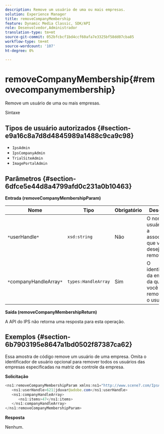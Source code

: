```yaml
---
description: Remove um usuário de uma ou mais empresas.
solution: Experience Manager
title: removeCompanyMembership
feature: Dynamic Media Classic, SDK/API
role: Desenvolvedor,Administrador
translation-type: tm+mt
source-git-commit: 052bfcbcf1bd4ccf60afa7e3325bf58dd07cba85
workflow-type: tm+mt
source-wordcount: '107'
ht-degree: 0%

---
```



# removeCompanyMembership{#removecompanymembership}

Remove um usuário de uma ou mais empresas.

Sintaxe

## Tipos de usuário autorizados {#section-e9a16c8a7d8d4845989a1488c9ca9c98}

* `IpsAdmin`
* `IpsCompanyAdmin`
* `TrialSiteAdmin`
* `ImagePortalAdmin`

## Parâmetros {#section-6dfce5e44d8a4799afd0c231a0b10463}

**Entrada (removeCompanyMembershipParam)**

| Nome | Tipo | Obrigatório | Descrição |
|---|---|---|---|
| `*`userHandle`*` | `xsd:string` | Não | O nome do usuário com a associação que você deseja remover. |
| `*`companyHandleArray`*` | `types:HandleArray` | Sim | O identificador da empresa da qual você está removendo o usuário. |

**Saída (removeCompanyMembershipReturn)**

A API do IPS não retorna uma resposta para esta operação.

## Exemplos {#section-6b7903195e8647a1bd0502f87387ca62}

Essa amostra de código remove um usuário de uma empresa. Omita o identificador de usuário opcional para remover todos os usuários das empresas especificadas na matriz de controle da empresa.

**Solicitação**

```java
<ns1:removeCompanyMembershipParam xmlns:ns1="http://www.scene7.com/IpsApi/xsd">
   <ns1:userHandle>621|jduvar@adobe.com</ns1:userHandle>
   <ns1:companyHandleArray>
      <ns1:items>47</ns1:items>
   </ns1:companyHandleArray>
</ns1:removeCompanyMembershipParam>
```

**Resposta**

Nenhum.
